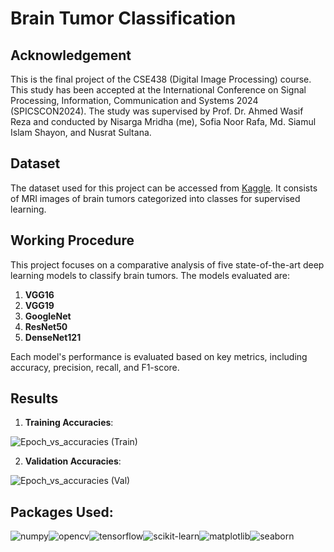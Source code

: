 # **Brain Tumor Classification**

## **Acknowledgement**
This is the final project of the CSE438 (Digital Image Processing) course. This study has been accepted at the International Conference on Signal Processing, Information, Communication and Systems 2024 (SPICSCON2024). The study was supervised by Prof. Dr. Ahmed Wasif Reza and conducted by Nisarga Mridha (me), Sofia Noor Rafa, Md. Siamul Islam Shayon, and Nusrat Sultana.

## **Dataset**
The dataset used for this project can be accessed from [Kaggle](https://www.kaggle.com/datasets/masoudnickparvar/brain-tumor-mri-dataset). It consists of MRI images of brain tumors categorized into classes for supervised learning.

## **Working Procedure**
This project focuses on a comparative analysis of five state-of-the-art deep learning models to classify brain tumors. The models evaluated are:

1. **VGG16**
2. **VGG19**
3. **GoogleNet**
4. **ResNet50**
5. **DenseNet121**

Each model's performance is evaluated based on key metrics, including accuracy, precision, recall, and F1-score.

## **Results**

1. **Training Accuracies**:


![Epoch_vs_accuracies (Train)](https://github.com/user-attachments/assets/35f11536-0c88-4d08-8020-3ca2d6a1b86b)


2. **Validation Accuracies**:


![Epoch_vs_accuracies (Val)](https://github.com/user-attachments/assets/bececec7-73a7-4714-a99f-ccc48e122864)


## Packages Used:
![numpy](https://img.shields.io/badge/Numpy-1.25.0-blue)![opencv](https://img.shields.io/badge/OpenCV-4.8.0-green)![tensorflow](https://img.shields.io/badge/TensorFlow-2.13.0-orange)![scikit-learn](https://img.shields.io/badge/Scikit--Learn-1.3.0-yellow)![matplotlib](https://img.shields.io/badge/Matplotlib-3.7.1-red)![seaborn](https://img.shields.io/badge/Seaborn-0.12.2-lightblue)
